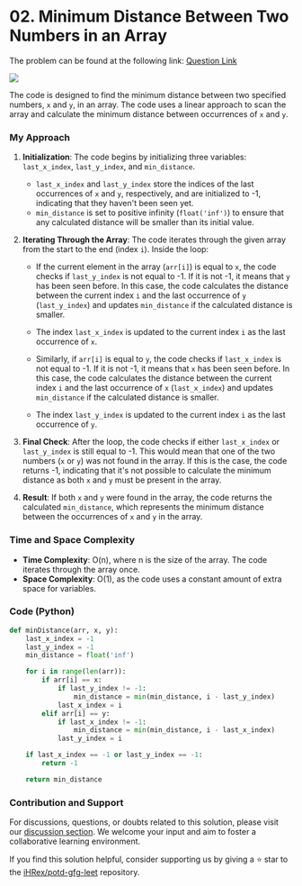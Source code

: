 # 02. Minimum Distance Between Two Numbers in an Array

The problem can be found at the following link: [Question Link](https://www.geeksforgeeks.org/problems/minimum-distance-between-two-numbers/1)

![](https://badgen.net/badge/Level/Easy/green)

The code is designed to find the minimum distance between two specified numbers, `x` and `y`, in an array. The code uses a linear approach to scan the array and calculate the minimum distance between occurrences of `x` and `y`.

### My Approach

1. **Initialization**: The code begins by initializing three variables: `last_x_index`, `last_y_index`, and `min_distance`. 
   - `last_x_index` and `last_y_index` store the indices of the last occurrences of `x` and `y`, respectively, and are initialized to -1, indicating that they haven't been seen yet.
   - `min_distance` is set to positive infinity (`float('inf')`) to ensure that any calculated distance will be smaller than its initial value.

2. **Iterating Through the Array**: The code iterates through the given array from the start to the end (index `i`). Inside the loop:
   - If the current element in the array (`arr[i]`) is equal to `x`, the code checks if `last_y_index` is not equal to -1. If it is not -1, it means that `y` has been seen before. In this case, the code calculates the distance between the current index `i` and the last occurrence of `y` (`last_y_index`) and updates `min_distance` if the calculated distance is smaller.
   - The index `last_x_index` is updated to the current index `i` as the last occurrence of `x`.

   - Similarly, if `arr[i]` is equal to `y`, the code checks if `last_x_index` is not equal to -1. If it is not -1, it means that `x` has been seen before. In this case, the code calculates the distance between the current index `i` and the last occurrence of `x` (`last_x_index`) and updates `min_distance` if the calculated distance is smaller.
   - The index `last_y_index` is updated to the current index `i` as the last occurrence of `y`.

3. **Final Check**: After the loop, the code checks if either `last_x_index` or `last_y_index` is still equal to -1. This would mean that one of the two numbers (`x` or `y`) was not found in the array. If this is the case, the code returns -1, indicating that it's not possible to calculate the minimum distance as both `x` and `y` must be present in the array.

4. **Result**: If both `x` and `y` were found in the array, the code returns the calculated `min_distance`, which represents the minimum distance between the occurrences of `x` and `y` in the array.

### Time and Space Complexity

- **Time Complexity**: O(n), where n is the size of the array. The code iterates through the array once.
- **Space Complexity**: O(1), as the code uses a constant amount of extra space for variables.

### Code (Python)
```python
def minDistance(arr, x, y):
    last_x_index = -1
    last_y_index = -1
    min_distance = float('inf')

    for i in range(len(arr)):
        if arr[i] == x:
            if last_y_index != -1:
                min_distance = min(min_distance, i - last_y_index)
            last_x_index = i
        elif arr[i] == y:
            if last_x_index != -1:
                min_distance = min(min_distance, i - last_x_index)
            last_y_index = i

    if last_x_index == -1 or last_y_index == -1:
        return -1

    return min_distance
```

### Contribution and Support

For discussions, questions, or doubts related to this solution, please visit our [discussion section](https://github.com/iHRex/potd-gfg-leet/discussions). We welcome your input and aim to foster a collaborative learning environment.

If you find this solution helpful, consider supporting us by giving a ⭐ star to the [iHRex/potd-gfg-leet](https://github.com/iHRex/potd-gfg-leet) repository.
